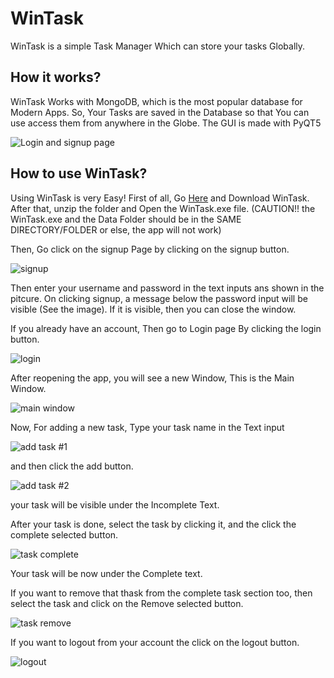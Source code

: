 # WinTask
WinTask is a simple Task Manager Which can store your tasks Globally.

## How it works?
WinTask Works with MongoDB, which is the most popular database for Modern Apps. So, Your Tasks are saved in the Database so that You can use access them from anywhere in the Globe.
The GUI is made with PyQT5

![Login and signup page](https://github.com/studiousgamer/WinTask/blob/main/images/1.png)

## How to use WinTask?
Using WinTask is very Easy!
First of all, Go [Here](https://github.com/studiousgamer/WinTask/releases/download/1.0/WinTask.zip) and Download WinTask. After that, unzip the folder and Open the WinTask.exe file. (CAUTION!! the WinTask.exe and the Data Folder should be in the SAME DIRECTORY/FOLDER or else, the app will not work) 

Then, Go click on the signup Page by clicking on the signup button.

![signup](https://github.com/studiousgamer/WinTask/blob/main/images/2.png)

Then enter your username and password in the text inputs ans shown in the pitcure. On clicking signup, a message below the password input will be visible (See the image).
If it is visible, then you can close the window.

If you already have an account, Then go to Login page By clicking the login button.

![login](https://github.com/studiousgamer/WinTask/blob/main/images/3.png)

After reopening the app, you will see a new Window, This is the Main Window.

![main window](https://github.com/studiousgamer/WinTask/blob/main/images/4.png)

Now, For adding a new task, Type your task name in the Text input

![add task #1](https://github.com/studiousgamer/WinTask/blob/main/images/5.png)

and then click the add button.

![add task #2](https://github.com/studiousgamer/WinTask/blob/main/images/6.png)

your task will be visible under the Incomplete Text.

After your task is done, select the task by clicking it, and the click the complete selected button.

![task complete](https://github.com/studiousgamer/WinTask/blob/main/images/7.png)

Your task will be now under the Complete text.

If you want to remove that thask from the complete task section too, then select the task and click on the Remove selected button.

![task remove](https://github.com/studiousgamer/WinTask/blob/main/images/8.png)

If you want to logout from your account the click on the logout button.

![logout](https://github.com/studiousgamer/WinTask/blob/main/images/9.PNG)
